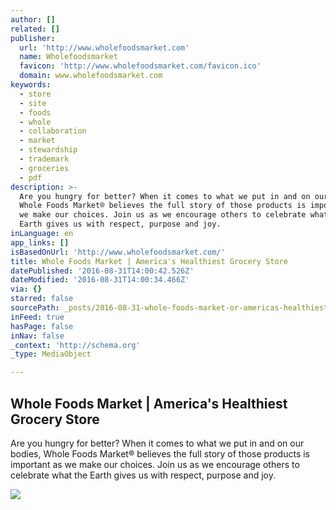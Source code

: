 ```yaml
---
author: []
related: []
publisher:
  url: 'http://www.wholefoodsmarket.com'
  name: Wholefoodsmarket
  favicon: 'http://www.wholefoodsmarket.com/favicon.ico'
  domain: www.wholefoodsmarket.com
keywords:
  - store
  - site
  - foods
  - whole
  - collaboration
  - market
  - stewardship
  - trademark
  - groceries
  - pdf
description: >-
  Are you hungry for better? When it comes to what we put in and on our bodies,
  Whole Foods Market® believes the full story of those products is important as
  we make our choices. Join us as we encourage others to celebrate what the
  Earth gives us with respect, purpose and joy.
inLanguage: en
app_links: []
isBasedOnUrl: 'http://www.wholefoodsmarket.com/'
title: Whole Foods Market | America's Healthiest Grocery Store
datePublished: '2016-08-31T14:00:42.526Z'
dateModified: '2016-08-31T14:00:34.466Z'
via: {}
starred: false
sourcePath: _posts/2016-08-31-whole-foods-market-or-americas-healthiest-grocery-store.md
inFeed: true
hasPage: false
inNav: false
_context: 'http://schema.org'
_type: MediaObject

---
```

<article style=""><h1>Whole Foods Market | America's Healthiest Grocery Store</h1><p>Are you hungry for better? When it comes to what we put in and on our bodies, Whole Foods Market® believes the full story of those products is important as we make our choices. Join us as we encourage others to celebrate what the Earth gives us with respect, purpose and joy.</p><img src="http://www.wholefoodsmarket.com/sites/all/themes/brand_camp_theme/images/image_placeholder.gif" /></article>